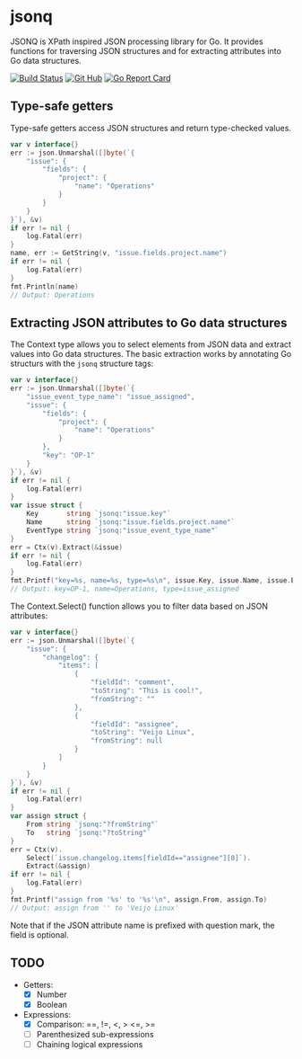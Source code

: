 # jsonq

JSONQ is XPath inspired JSON processing library for Go. It provides
functions for traversing JSON structures and for extracting attributes
into Go data structures.

[![Build Status](https://img.shields.io/github/workflow/status/markkurossi/jsonq/Go)](https://github.com/markkurossi/jsonq/actions)
[![Git Hub](https://img.shields.io/github/last-commit/markkurossi/jsonq.svg)](https://github.com/markkurossi/jsonq/actions)
[![Go Report Card](https://goreportcard.com/badge/github.com/markkurossi/jsonq)](https://goreportcard.com/report/github.com/markkurossi/jsonq)

## Type-safe getters

Type-safe getters access JSON structures and return type-checked values.

```go
var v interface{}
err := json.Unmarshal([]byte(`{
    "issue": {
        "fields": {
            "project": {
                "name": "Operations"
            }
        }
    }
}`), &v)
if err != nil {
    log.Fatal(err)
}
name, err := GetString(v, "issue.fields.project.name")
if err != nil {
    log.Fatal(err)
}
fmt.Println(name)
// Output: Operations
```

## Extracting JSON attributes to Go data structures

The Context type allows you to select elements from JSON data and
extract values into Go data structures. The basic extraction works by
annotating Go structurs with the `jsonq` structure tags:

```go
var v interface{}
err := json.Unmarshal([]byte(`{
    "issue_event_type_name": "issue_assigned",
    "issue": {
        "fields": {
            "project": {
                "name": "Operations"
            }
        },
        "key": "OP-1"
    }
}`), &v)
if err != nil {
    log.Fatal(err)
}
var issue struct {
    Key       string `jsonq:"issue.key"`
    Name      string `jsonq:"issue.fields.project.name"`
    EventType string `jsonq:"issue_event_type_name"`
}
err = Ctx(v).Extract(&issue)
if err != nil {
    log.Fatal(err)
}
fmt.Printf("key=%s, name=%s, type=%s\n", issue.Key, issue.Name, issue.EventType)
// Output: key=OP-1, name=Operations, type=issue_assigned
```

The Context.Select() function allows you to filter data based on JSON
attributes:

```go
var v interface{}
err := json.Unmarshal([]byte(`{
    "issue": {
        "changelog": {
            "items": [
                {
                    "fieldId": "comment",
                    "toString": "This is cool!",
                    "fromString": ""
                },
                {
                    "fieldId": "assignee",
                    "toString": "Veijo Linux",
                    "fromString": null
                }
            ]
        }
    }
}`), &v)
if err != nil {
    log.Fatal(err)
}
var assign struct {
    From string `jsonq:"?fromString"`
    To   string `jsonq:"?toString"`
}
err = Ctx(v).
    Select(`issue.changelog.items[fieldId=="assignee"][0]`).
    Extract(&assign)
if err != nil {
    log.Fatal(err)
}
fmt.Printf("assign from '%s' to '%s'\n", assign.From, assign.To)
// Output: assign from '' to 'Veijo Linux'
```

Note that if the JSON attribute name is prefixed with question mark,
the field is optional.

## TODO

 - Getters:
   - [X] Number
   - [X] Boolean
 - Expressions:
   - [X] Comparison: ==, !=, <, > <=, >=
   - [ ] Parenthesized sub-expressions
   - [ ] Chaining logical expressions
